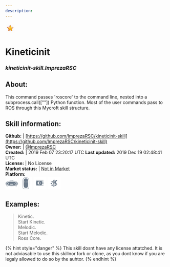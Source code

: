 ```yaml
---
description: 
---
```


![](../.gitbook/assets/star.png)  
# Kineticinit  
### _kineticinit-skill.ImprezaRSC_  
## About:  
This command passes 'roscore' to the command line, nested into a subprocess.call([""]) Python function. Most of the user commands pass to ROS through this Mycroft skill structure.

## Skill information:  
**Github:** | [https://github.com/ImprezaRSC/kineticinit-skill](https://github.com/ImprezaRSC/kineticinit-skill)  
**Owner:** | [@ImprezaRSC](https://github.com/ImprezaRSC)  
**Created:** | 2019 Feb 07 23:20:17 UTC  **Last updated:** 2019 Dec 19 02:48:41 UTC  
**License:** | No License  
**Market status:** | [Not in Market](https://market.mycroft.ai/skill/)  
**Platform:**  
 ![Mark I](../.gitbook/assets/mark-1-icon.png)  ![Mark II](../.gitbook/assets/mark-2-icon.png)  ![Picroft](../.gitbook/assets/picroft-icon.png)  ![plasmoid](../.gitbook/assets/kde.png)   
## Examples:  
> Kinetic.  
> Start Kinetic.  
> Melodic.  
> Start Melodic.  
> Ross Core.  
  
{% hint style="danger" %}
This skill dosnt have any license attatched. It is not adviasable to use this skillnor fork or clone, as you dont know if you are legaly allowed to do so by the auhtor.
{% endhint %}
